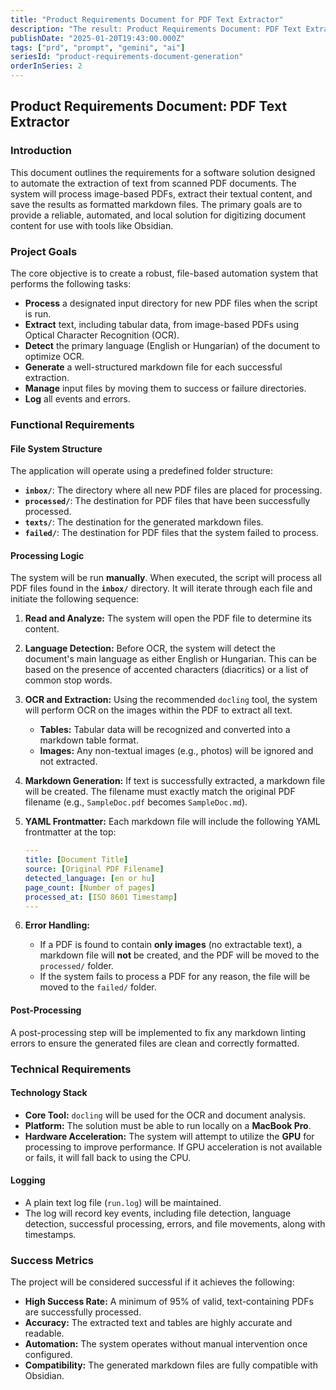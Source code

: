 ```yaml
---
title: "Product Requirements Document for PDF Text Extractor"
description: "The result: Product Requirements Document: PDF Text Extractor"
publishDate: "2025-01-20T19:43:00.000Z"
tags: ["prd", "prompt", "gemini", "ai"]
seriesId: "product-requirements-document-generation"
orderInSeries: 2
---
```


## Product Requirements Document: PDF Text Extractor

### Introduction

This document outlines the requirements for a software solution designed to automate the extraction of text from scanned PDF documents. The system will process image-based PDFs, extract their textual content, and save the results as formatted markdown files. The primary goals are to provide a reliable, automated, and local solution for digitizing document content for use with tools like Obsidian.

### Project Goals

The core objective is to create a robust, file-based automation system that performs the following tasks:

- **Process** a designated input directory for new PDF files when the script is run.
- **Extract** text, including tabular data, from image-based PDFs using Optical Character Recognition (OCR).
- **Detect** the primary language (English or Hungarian) of the document to optimize OCR.
- **Generate** a well-structured markdown file for each successful extraction.
- **Manage** input files by moving them to success or failure directories.
- **Log** all events and errors.

### Functional Requirements

#### File System Structure

The application will operate using a predefined folder structure:

- **`inbox/`**: The directory where all new PDF files are placed for processing.
- **`processed/`**: The destination for PDF files that have been successfully processed.
- **`texts/`**: The destination for the generated markdown files.
- **`failed/`**: The destination for PDF files that the system failed to process.

#### Processing Logic

The system will be run **manually**. When executed, the script will process all PDF files found in the **`inbox/`** directory. It will iterate through each file and initiate the following sequence:

1. **Read and Analyze:** The system will open the PDF file to determine its content.
2. **Language Detection:** Before OCR, the system will detect the document's main language as either English or Hungarian. This can be based on the presence of accented characters (diacritics) or a list of common stop words.
3. **OCR and Extraction:** Using the recommended `docling` tool, the system will perform OCR on the images within the PDF to extract all text.
    - **Tables:** Tabular data will be recognized and converted into a markdown table format.
    - **Images:** Any non-textual images (e.g., photos) will be ignored and not extracted.
4. **Markdown Generation:** If text is successfully extracted, a markdown file will be created. The filename must exactly match the original PDF filename (e.g., `SampleDoc.pdf` becomes `SampleDoc.md`).
5. **YAML Frontmatter:** Each markdown file will include the following YAML frontmatter at the top:

    ```yaml
    ---
    title: [Document Title]
    source: [Original PDF Filename]
    detected_language: [en or hu]
    page_count: [Number of pages]
    processed_at: [ISO 8601 Timestamp]
    ---
    ```

6. **Error Handling:**

    - If a PDF is found to contain **only images** (no extractable text), a markdown file will **not** be created, and the PDF will be moved to the `processed/` folder.
    - If the system fails to process a PDF for any reason, the file will be moved to the `failed/` folder.

#### Post-Processing

A post-processing step will be implemented to fix any markdown linting errors to ensure the generated files are clean and correctly formatted.

### Technical Requirements

#### Technology Stack

- **Core Tool:** `docling` will be used for the OCR and document analysis.
- **Platform:** The solution must be able to run locally on a **MacBook Pro**.
- **Hardware Acceleration:** The system will attempt to utilize the **GPU** for processing to improve performance. If GPU acceleration is not available or fails, it will fall back to using the CPU.

#### Logging

- A plain text log file (`run.log`) will be maintained.
- The log will record key events, including file detection, language detection, successful processing, errors, and file movements, along with timestamps.

### Success Metrics

The project will be considered successful if it achieves the following:

- **High Success Rate:** A minimum of 95% of valid, text-containing PDFs are successfully processed.
- **Accuracy:** The extracted text and tables are highly accurate and readable.
- **Automation:** The system operates without manual intervention once configured.
- **Compatibility:** The generated markdown files are fully compatible with Obsidian.

